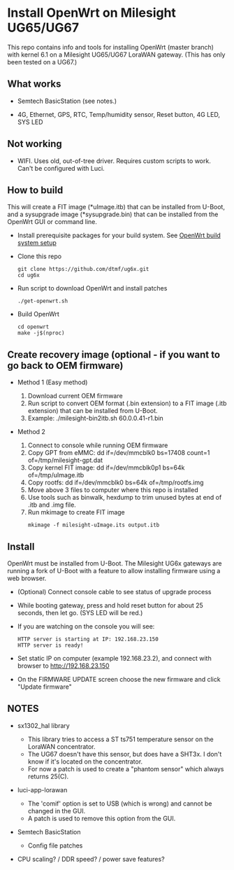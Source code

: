 # Install OpenWrt on Milesight UG65/UG67

This repo contains info and tools for installing OpenWrt (master branch) with
kernel 6.1 on a Milesight UG65/UG67 LoraWAN gateway.  (This has only been tested on a UG67.)

## What works

 - Semtech BasicStation (see notes.)

 - 4G, Ethernet, GPS, RTC, Temp/humidity sensor, Reset button, 4G LED, SYS LED

## Not working

 - WIFI. Uses old, out-of-tree driver. Requires custom scripts to work. Can't be configured with Luci.

## How to build

 This will create a FIT image (*uImage.itb) that can be installed from U-Boot, and a sysupgrade image (*sysupgrade.bin) that can be installed from the OpenWrt GUI or command line.

 - Install prerequisite packages for your build system.
   See [OpenWrt build system setup](https://openwrt.org/docs/guide-developer/toolchain/install-buildsystem)

 - Clone this repo
     ```
     git clone https://github.com/dtmf/ug6x.git
     cd ug6x
     ```

 - Run script to download OpenWrt and install patches
     ```
     ./get-openwrt.sh
     ```

 - Build OpenWrt
     ```
     cd openwrt
     make -j$(nproc)
     ```

## Create recovery image (optional - if you want to go back to OEM firmware)

 - Method 1 (Easy method)
   1. Download current OEM firmware
   2. Run script to convert OEM format (.bin extension) to a FIT image (.itb extension) that can be installed from U-Boot.
   3. Example: ./milesight-bin2itb.sh 60.0.0.41-r1.bin

 - Method 2
   1. Connect to console while running OEM firmware
   2. Copy GPT from eMMC: dd if=/dev/mmcblk0 bs=17408 count=1 of=/tmp/milesight-gpt.dat
   2. Copy kernel FIT image: dd if=/dev/mmcblk0p1 bs=64k of=/tmp/uImage.itb
   3. Copy rootfs: dd if=/dev/mmcblk0 bs=64k of=/tmp/rootfs.img
   4. Move above 3 files to computer where this repo is installed
   5. Use tools such as binwalk, hexdump to trim unused bytes at end of .itb and .img file.
   6. Run mkimage to create FIT image
      ```
      mkimage -f milesight-uImage.its output.itb
      ```

## Install

 OpenWrt must be installed from U-Boot. The Milesight UG6x gateways are running a
 fork of U-Boot with a feature to allow installing firmware using a web browser.

 - (Optional) Connect console cable to see status of upgrade process

 - While booting gateway, press and hold reset button for about 25 seconds, then let go. (SYS LED will be red.)

 - If you are watching on the console you will see:
   ```
   HTTP server is starting at IP: 192.168.23.150
   HTTP server is ready!
   ```

 - Set static IP on computer (example 192.168.23.2), and connect with browser to http://192.168.23.150

 - On the FIRMWARE UPDATE screen choose the new firmware and click "Update firmware"

## NOTES

  - sx1302_hal library 
     - This library tries to access a ST ts751 temperature sensor on the LoraWAN concentrator.
     - The UG67 doesn't have this sensor, but does have a SHT3x. I don't know if it's located on the concentrator.
     - For now a patch is used to create a "phantom sensor" which always returns 25(C).

  - luci-app-lorawan
     - The 'comif' option is set to USB (which is wrong) and cannot be changed in the GUI.
     - A patch is used to remove this option from the GUI.

  - Semtech BasicStation
     - Config file patches

  - CPU scaling? / DDR speed? / power save features?
